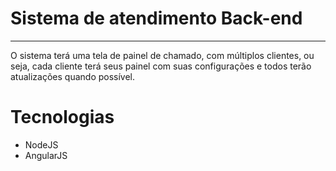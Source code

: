 # **Sistema de atendimento Back-end**
----------
O sistema terá uma tela de painel de chamado, com múltiplos clientes, ou seja, cada cliente terá seus painel com suas configurações e todos terão atualizações quando possível. 

# Tecnologias
 - NodeJS
 - AngularJS